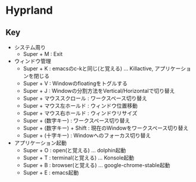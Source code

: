 # Hyprland

## Key
* システム周り
  * Super + M : Exit
* ウィンドウ管理
  * Super + K : emacsのc-kと同じ(と覚える) ... Killactive, アプリケーションを閉じる
  * Super + V : Windowのfloatingをトグルする
  * Super + J : Windowの分割方法をVertical/Horizontalで切り替え
  * Super + マウススクロール : ワークスペース切り替え
  * Super + マウス左ホールド : ウィンドウ位置移動
  * Super + マウス右ホールド : ウィンドウリサイズ
  * Super + (数字キー) : ワークスペース切り替え
  * Super + (数字キー) + Shift : 現在のWindowをワークスペース切り替え
  * Super + (十字キー) : Windowへのフォーカス切り替え
* アプリケーション起動
  * Super + O : open(と覚える) ... dolphin起動
  * Super + T : terminal(と覚える) ... Konsole起動
  * Super + B : browser(と覚える) ... google-chrome-stable起動
  * Super + E : emacs起動

